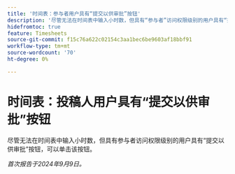```yaml
---
title: '时间表：参与者用户具有“提交以供审批”按钮'
description: '尽管无法在时间表中输入小时数，但具有“参与者”访问权限级别的用户具有“提交以供审批”按钮，可以单击该按钮。'
hidefromtoc: true
feature: Timesheets
source-git-commit: f15c76a622c02154c3aa1bec6be9603af18bbf91
workflow-type: tm+mt
source-wordcount: '70'
ht-degree: 0%

---
```


# 时间表：投稿人用户具有“提交以供审批”按钮

尽管无法在时间表中输入小时数，但具有参与者访问权限级别的用户具有“提交以供审批”按钮，可以单击该按钮。

_首次报告于2024年9月9日。_
